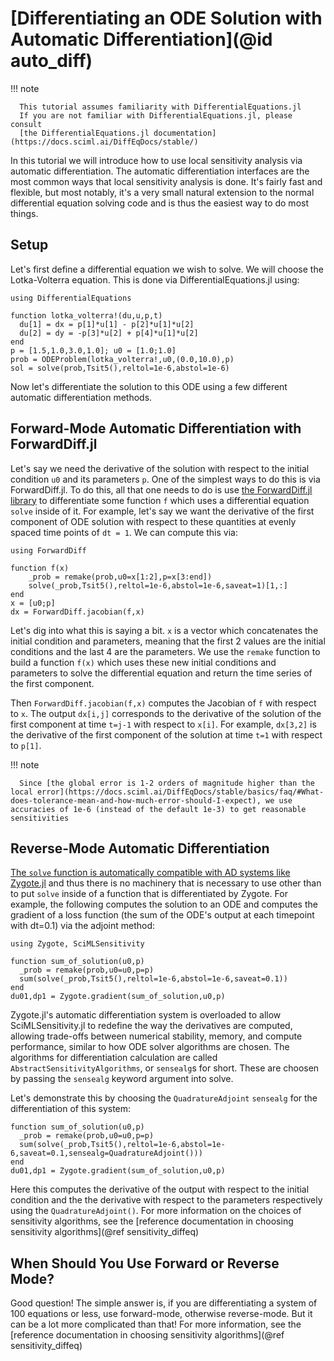 # [Differentiating an ODE Solution with Automatic Differentiation](@id auto_diff)

!!! note

      This tutorial assumes familiarity with DifferentialEquations.jl
      If you are not familiar with DifferentialEquations.jl, please consult
      [the DifferentialEquations.jl documentation](https://docs.sciml.ai/DiffEqDocs/stable/)

In this tutorial we will introduce how to use local sensitivity analysis via
automatic differentiation. The automatic differentiation interfaces are the
most common ways that local sensitivity analysis is done. It's fairly fast
and flexible, but most notably, it's a very small natural extension to the 
normal differential equation solving code and is thus the easiest way to
do most things.

## Setup

Let's first define a differential equation we wish to solve. We will choose the
Lotka-Volterra equation. This is done via DifferentialEquations.jl using:

```@example diffode
using DifferentialEquations

function lotka_volterra!(du,u,p,t)
  du[1] = dx = p[1]*u[1] - p[2]*u[1]*u[2]
  du[2] = dy = -p[3]*u[2] + p[4]*u[1]*u[2]
end
p = [1.5,1.0,3.0,1.0]; u0 = [1.0;1.0]
prob = ODEProblem(lotka_volterra!,u0,(0.0,10.0),p)
sol = solve(prob,Tsit5(),reltol=1e-6,abstol=1e-6)
```

Now let's differentiate the solution to this ODE using a few different automatic
differentiation methods.

## Forward-Mode Automatic Differentiation with ForwardDiff.jl

Let's say we need the derivative of the solution with respect to the initial condition
`u0` and its parameters `p`. One of the simplest ways to do this is via ForwardDiff.jl.
To do this, all that one needs to do is use 
[the ForwardDiff.jl library](https://juliadiff.org/ForwardDiff.jl/stable/) to differentiate
some function `f` which uses a differential equation `solve` inside of it. For example,
let's say we want the derivative of the first component of ODE solution with respect to 
these quantities at evenly spaced time points of `dt = 1`. We can compute this via:

```@example diffode
using ForwardDiff

function f(x)
    _prob = remake(prob,u0=x[1:2],p=x[3:end])
    solve(_prob,Tsit5(),reltol=1e-6,abstol=1e-6,saveat=1)[1,:]
end
x = [u0;p]
dx = ForwardDiff.jacobian(f,x)
```

Let's dig into what this is saying a bit. `x` is a vector which concatenates the initial condition
and parameters, meaning that the first 2 values are the initial conditions and the last 4 are the
parameters. We use the `remake` function to build a function `f(x)` which uses these new initial
conditions and parameters to solve the differential equation and return the time series of the first
component. 

Then `ForwardDiff.jacobian(f,x)` computes the Jacobian of `f` with respect to `x`. The
output `dx[i,j]` corresponds to the derivative of the solution of the first component at time `t=j-1`
with respect to `x[i]`. For example, `dx[3,2]` is the derivative of the first component of the
solution at time `t=1` with respect to `p[1]`.

!!! note

      Since [the global error is 1-2 orders of magnitude higher than the local error](https://docs.sciml.ai/DiffEqDocs/stable/basics/faq/#What-does-tolerance-mean-and-how-much-error-should-I-expect), we use accuracies of 1e-6 (instead of the default 1e-3) to get reasonable sensitivities

## Reverse-Mode Automatic Differentiation

[The `solve` function is automatically compatible with AD systems like Zygote.jl](https://docs.sciml.ai/SciMLSensitivity/stable/)
and thus there is no machinery that is necessary to use other than to put `solve` inside of
a function that is differentiated by Zygote. For example, the following computes the solution 
to an ODE and computes the gradient of a loss function (the sum of the ODE's output at each 
timepoint with dt=0.1) via the adjoint method:

```@example diffode
using Zygote, SciMLSensitivity

function sum_of_solution(u0,p)
  _prob = remake(prob,u0=u0,p=p)
  sum(solve(_prob,Tsit5(),reltol=1e-6,abstol=1e-6,saveat=0.1))
end
du01,dp1 = Zygote.gradient(sum_of_solution,u0,p)
```

Zygote.jl's automatic differentiation system is overloaded to allow SciMLSensitivity.jl
to redefine the way the derivatives are computed, allowing trade-offs between numerical
stability, memory, and compute performance, similar to how ODE solver algorithms are
chosen. The algorithms for differentiation calculation are called `AbstractSensitivityAlgorithms`,
or `sensealg`s for short. These are choosen by passing the `sensealg` keyword argument into solve.

Let's demonstrate this by choosing the `QuadratureAdjoint` `sensealg` for the differentiation of
this system:

```@example diffode
function sum_of_solution(u0,p)
  _prob = remake(prob,u0=u0,p=p)
  sum(solve(_prob,Tsit5(),reltol=1e-6,abstol=1e-6,saveat=0.1,sensealg=QuadratureAdjoint()))
end
du01,dp1 = Zygote.gradient(sum_of_solution,u0,p)
```

Here this computes the derivative of the output with respect to the initial
condition and the the derivative with respect to the parameters respectively
using the `QuadratureAdjoint()`. For more information on the choices of sensitivity
algorithms, see the [reference documentation in choosing sensitivity algorithms](@ref sensitivity_diffeq)

## When Should You Use Forward or Reverse Mode?

Good question! The simple answer is, if you are differentiating a system of
100 equations or less, use forward-mode, otherwise reverse-mode. But it can
be a lot more complicated than that! For more information, see the 
[reference documentation in choosing sensitivity algorithms](@ref sensitivity_diffeq)